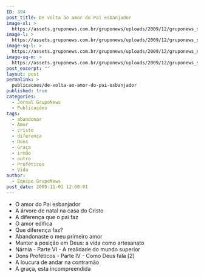 ```yaml
---
ID: 394
post_title: De volta ao amor do Pai esbanjador
image-xl: >
  https://assets.gruponews.com.br/gruponews/uploads/2009/12/gruponews_setembro_outubro_2009_versao_final_grafica_Page_01.jpg
image-l: >
  https://assets.gruponews.com.br/gruponews/uploads/2009/12/gruponews_setembro_outubro_2009_versao_final_grafica_Page_01-960x720.jpg
image-sq-l: >
  https://assets.gruponews.com.br/gruponews/uploads/2009/12/gruponews_setembro_outubro_2009_versao_final_grafica_Page_01.jpg
image-sq-m: >
  https://assets.gruponews.com.br/gruponews/uploads/2009/12/gruponews_setembro_outubro_2009_versao_final_grafica_Page_01-720x720.jpg
post_excerpt: ""
layout: post
permalink: >
  publicacoes/de-volta-ao-amor-do-pai-esbanjador
published: true
categories:
  - Jornal GrupoNews
  - Publicações
tags:
  - abandonar
  - Amor
  - cristo
  - diferença
  - Dons
  - Graça
  - irmão
  - outro
  - Proféticos
  - Vida
author:
  - Equipe GrupoNews
post_date: 2009-11-01 12:00:01
---
```

- O amor do Pai esbanjador
- A árvore de natal na casa do Cristo
- A diferença que o pai faz
- O amor edifica
- Que diferença faz?
- Abandonaste o meu primeiro amor
- Manter a posição em Deus: a vida como artesanato
- Nárnia - Parte VI - A realidade do mundo superior
- Dons Proféticos - Parte IV - Como Deus fala [2]
- A loucura de andar na contramão
- A graça, esta incompreendida